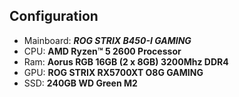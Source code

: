 ## Configuration

- Mainboard: **_ROG STRIX B450-I GAMING_**
- CPU:       **AMD Ryzen™ 5 2600 Processor**
- Ram:       **Aorus RGB 16GB (2 x 8GB) 3200Mhz DDR4**
- GPU:       **ROG STRIX RX5700XT O8G GAMING**
- SSD:       **240GB WD Green M2**
